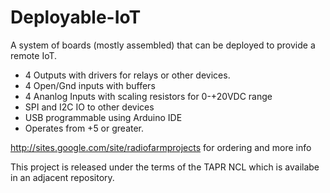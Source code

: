 # Deployable-IoT
A system of boards (mostly assembled) that can be deployed to provide a remote IoT. 
+ 4 Outputs with drivers for relays or other devices.
+ 4 Open/Gnd inputs with buffers
+ 4 Ananlog Inputs with scaling resistors for 0-+20VDC range
+ SPI and I2C IO to other devices
+ USB programmable using Arduino IDE
+ Operates from +5 or greater. 

http://sites.google.com/site/radiofarmprojects
for ordering and more info

This project is released under the terms of the TAPR NCL which is availabe in an adjacent repository.

